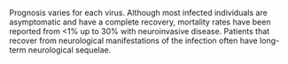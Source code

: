 Prognosis varies for each virus. Although most infected individuals are asymptomatic and have a complete recovery, mortality rates have been reported from <1% up to 30% with neuroinvasive disease. Patients that recover from neurological manifestations of the infection often have long-term neurological sequelae.